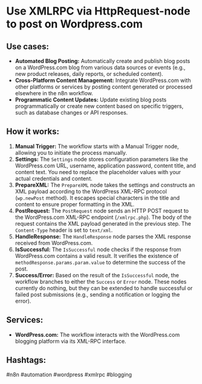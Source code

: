 # Use XMLRPC via HttpRequest-node to post on Wordpress.com

## Use cases:

- **Automated Blog Posting:** Automatically create and publish blog posts on a WordPress.com blog from various data sources or events (e.g., new product releases, daily reports, or scheduled content).
- **Cross-Platform Content Management:** Integrate WordPress.com with other platforms or services by posting content generated or processed elsewhere in the n8n workflow.
- **Programmatic Content Updates:** Update existing blog posts programmatically or create new content based on specific triggers, such as database changes or API responses.

## How it works:

1.  **Manual Trigger:** The workflow starts with a Manual Trigger node, allowing you to initiate the process manually.
2.  **Settings:** The `Settings` node stores configuration parameters like the WordPress.com URL, username, application password, content title, and content text.  You need to replace the placeholder values with your actual credentials and content.
3.  **PrepareXML:** The `PrepareXML` node takes the settings and constructs an XML payload according to the WordPress XML-RPC protocol (`wp.newPost` method).  It escapes special characters in the title and content to ensure proper formatting in the XML.
4.  **PostRequest:** The `PostRequest` node sends an HTTP POST request to the WordPress.com XML-RPC endpoint (`/xmlrpc.php`). The body of the request contains the XML payload generated in the previous step.  The `Content-Type` header is set to `text/xml`.
5.  **HandleResponse:** The `HandleResponse` node parses the XML response received from WordPress.com.
6.  **IsSuccessful:** The `IsSuccessful` node checks if the response from WordPress.com contains a valid result. It verifies the existence of `methodResponse.params.param.value` to determine the success of the post.
7.  **Success/Error:** Based on the result of the `IsSuccessful` node, the workflow branches to either the `Success` or `Error` node.  These nodes currently do nothing, but they can be extended to handle successful or failed post submissions (e.g., sending a notification or logging the error).

## Services:

-   **WordPress.com:** The workflow interacts with the WordPress.com blogging platform via its XML-RPC interface.

## Hashtags:

#n8n #automation #wordpress #xmlrpc #blogging
